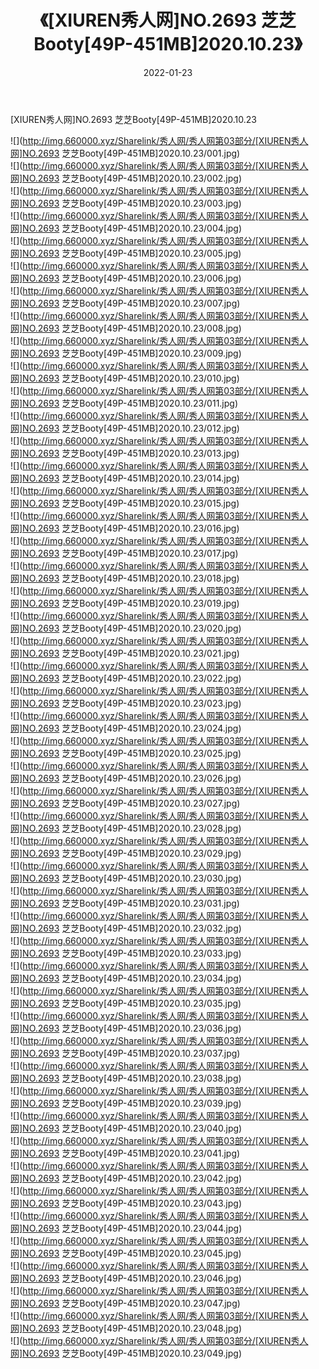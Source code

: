 ﻿---
layout: post
title:  《[XIUREN秀人网]NO.2693 芝芝Booty[49P-451MB]2020.10.23》
date:   2022-01-23
img: http://img.660000.xyz/Sharelink/秀人网/秀人网第03部分/[XIUREN秀人网]NO.2693 芝芝Booty[49P-451MB]2020.10.23/000.jpg
categories: [美女, 清纯, 唯美]
---

[XIUREN秀人网]NO.2693 芝芝Booty[49P-451MB]2020.10.23

 ![](http://img.660000.xyz/Sharelink/秀人网/秀人网第03部分/[XIUREN秀人网]NO.2693 芝芝Booty[49P-451MB]2020.10.23/001.jpg) <br>![](http://img.660000.xyz/Sharelink/秀人网/秀人网第03部分/[XIUREN秀人网]NO.2693 芝芝Booty[49P-451MB]2020.10.23/002.jpg) <br>![](http://img.660000.xyz/Sharelink/秀人网/秀人网第03部分/[XIUREN秀人网]NO.2693 芝芝Booty[49P-451MB]2020.10.23/003.jpg) <br>![](http://img.660000.xyz/Sharelink/秀人网/秀人网第03部分/[XIUREN秀人网]NO.2693 芝芝Booty[49P-451MB]2020.10.23/004.jpg) <br>![](http://img.660000.xyz/Sharelink/秀人网/秀人网第03部分/[XIUREN秀人网]NO.2693 芝芝Booty[49P-451MB]2020.10.23/005.jpg) <br>![](http://img.660000.xyz/Sharelink/秀人网/秀人网第03部分/[XIUREN秀人网]NO.2693 芝芝Booty[49P-451MB]2020.10.23/006.jpg) <br>![](http://img.660000.xyz/Sharelink/秀人网/秀人网第03部分/[XIUREN秀人网]NO.2693 芝芝Booty[49P-451MB]2020.10.23/007.jpg) <br>![](http://img.660000.xyz/Sharelink/秀人网/秀人网第03部分/[XIUREN秀人网]NO.2693 芝芝Booty[49P-451MB]2020.10.23/008.jpg) <br>![](http://img.660000.xyz/Sharelink/秀人网/秀人网第03部分/[XIUREN秀人网]NO.2693 芝芝Booty[49P-451MB]2020.10.23/009.jpg) <br>![](http://img.660000.xyz/Sharelink/秀人网/秀人网第03部分/[XIUREN秀人网]NO.2693 芝芝Booty[49P-451MB]2020.10.23/010.jpg) <br>![](http://img.660000.xyz/Sharelink/秀人网/秀人网第03部分/[XIUREN秀人网]NO.2693 芝芝Booty[49P-451MB]2020.10.23/011.jpg) <br>![](http://img.660000.xyz/Sharelink/秀人网/秀人网第03部分/[XIUREN秀人网]NO.2693 芝芝Booty[49P-451MB]2020.10.23/012.jpg) <br>![](http://img.660000.xyz/Sharelink/秀人网/秀人网第03部分/[XIUREN秀人网]NO.2693 芝芝Booty[49P-451MB]2020.10.23/013.jpg) <br>![](http://img.660000.xyz/Sharelink/秀人网/秀人网第03部分/[XIUREN秀人网]NO.2693 芝芝Booty[49P-451MB]2020.10.23/014.jpg) <br>![](http://img.660000.xyz/Sharelink/秀人网/秀人网第03部分/[XIUREN秀人网]NO.2693 芝芝Booty[49P-451MB]2020.10.23/015.jpg) <br>![](http://img.660000.xyz/Sharelink/秀人网/秀人网第03部分/[XIUREN秀人网]NO.2693 芝芝Booty[49P-451MB]2020.10.23/016.jpg) <br>![](http://img.660000.xyz/Sharelink/秀人网/秀人网第03部分/[XIUREN秀人网]NO.2693 芝芝Booty[49P-451MB]2020.10.23/017.jpg) <br>![](http://img.660000.xyz/Sharelink/秀人网/秀人网第03部分/[XIUREN秀人网]NO.2693 芝芝Booty[49P-451MB]2020.10.23/018.jpg) <br>![](http://img.660000.xyz/Sharelink/秀人网/秀人网第03部分/[XIUREN秀人网]NO.2693 芝芝Booty[49P-451MB]2020.10.23/019.jpg) <br>![](http://img.660000.xyz/Sharelink/秀人网/秀人网第03部分/[XIUREN秀人网]NO.2693 芝芝Booty[49P-451MB]2020.10.23/020.jpg) <br>![](http://img.660000.xyz/Sharelink/秀人网/秀人网第03部分/[XIUREN秀人网]NO.2693 芝芝Booty[49P-451MB]2020.10.23/021.jpg) <br>![](http://img.660000.xyz/Sharelink/秀人网/秀人网第03部分/[XIUREN秀人网]NO.2693 芝芝Booty[49P-451MB]2020.10.23/022.jpg) <br>![](http://img.660000.xyz/Sharelink/秀人网/秀人网第03部分/[XIUREN秀人网]NO.2693 芝芝Booty[49P-451MB]2020.10.23/023.jpg) <br>![](http://img.660000.xyz/Sharelink/秀人网/秀人网第03部分/[XIUREN秀人网]NO.2693 芝芝Booty[49P-451MB]2020.10.23/024.jpg) <br>![](http://img.660000.xyz/Sharelink/秀人网/秀人网第03部分/[XIUREN秀人网]NO.2693 芝芝Booty[49P-451MB]2020.10.23/025.jpg) <br>![](http://img.660000.xyz/Sharelink/秀人网/秀人网第03部分/[XIUREN秀人网]NO.2693 芝芝Booty[49P-451MB]2020.10.23/026.jpg) <br>![](http://img.660000.xyz/Sharelink/秀人网/秀人网第03部分/[XIUREN秀人网]NO.2693 芝芝Booty[49P-451MB]2020.10.23/027.jpg) <br>![](http://img.660000.xyz/Sharelink/秀人网/秀人网第03部分/[XIUREN秀人网]NO.2693 芝芝Booty[49P-451MB]2020.10.23/028.jpg) <br>![](http://img.660000.xyz/Sharelink/秀人网/秀人网第03部分/[XIUREN秀人网]NO.2693 芝芝Booty[49P-451MB]2020.10.23/029.jpg) <br>![](http://img.660000.xyz/Sharelink/秀人网/秀人网第03部分/[XIUREN秀人网]NO.2693 芝芝Booty[49P-451MB]2020.10.23/030.jpg) <br>![](http://img.660000.xyz/Sharelink/秀人网/秀人网第03部分/[XIUREN秀人网]NO.2693 芝芝Booty[49P-451MB]2020.10.23/031.jpg) <br>![](http://img.660000.xyz/Sharelink/秀人网/秀人网第03部分/[XIUREN秀人网]NO.2693 芝芝Booty[49P-451MB]2020.10.23/032.jpg) <br>![](http://img.660000.xyz/Sharelink/秀人网/秀人网第03部分/[XIUREN秀人网]NO.2693 芝芝Booty[49P-451MB]2020.10.23/033.jpg) <br>![](http://img.660000.xyz/Sharelink/秀人网/秀人网第03部分/[XIUREN秀人网]NO.2693 芝芝Booty[49P-451MB]2020.10.23/034.jpg) <br>![](http://img.660000.xyz/Sharelink/秀人网/秀人网第03部分/[XIUREN秀人网]NO.2693 芝芝Booty[49P-451MB]2020.10.23/035.jpg) <br>![](http://img.660000.xyz/Sharelink/秀人网/秀人网第03部分/[XIUREN秀人网]NO.2693 芝芝Booty[49P-451MB]2020.10.23/036.jpg) <br>![](http://img.660000.xyz/Sharelink/秀人网/秀人网第03部分/[XIUREN秀人网]NO.2693 芝芝Booty[49P-451MB]2020.10.23/037.jpg) <br>![](http://img.660000.xyz/Sharelink/秀人网/秀人网第03部分/[XIUREN秀人网]NO.2693 芝芝Booty[49P-451MB]2020.10.23/038.jpg) <br>![](http://img.660000.xyz/Sharelink/秀人网/秀人网第03部分/[XIUREN秀人网]NO.2693 芝芝Booty[49P-451MB]2020.10.23/039.jpg) <br>![](http://img.660000.xyz/Sharelink/秀人网/秀人网第03部分/[XIUREN秀人网]NO.2693 芝芝Booty[49P-451MB]2020.10.23/040.jpg) <br>![](http://img.660000.xyz/Sharelink/秀人网/秀人网第03部分/[XIUREN秀人网]NO.2693 芝芝Booty[49P-451MB]2020.10.23/041.jpg) <br>![](http://img.660000.xyz/Sharelink/秀人网/秀人网第03部分/[XIUREN秀人网]NO.2693 芝芝Booty[49P-451MB]2020.10.23/042.jpg) <br>![](http://img.660000.xyz/Sharelink/秀人网/秀人网第03部分/[XIUREN秀人网]NO.2693 芝芝Booty[49P-451MB]2020.10.23/043.jpg) <br>![](http://img.660000.xyz/Sharelink/秀人网/秀人网第03部分/[XIUREN秀人网]NO.2693 芝芝Booty[49P-451MB]2020.10.23/044.jpg) <br>![](http://img.660000.xyz/Sharelink/秀人网/秀人网第03部分/[XIUREN秀人网]NO.2693 芝芝Booty[49P-451MB]2020.10.23/045.jpg) <br>![](http://img.660000.xyz/Sharelink/秀人网/秀人网第03部分/[XIUREN秀人网]NO.2693 芝芝Booty[49P-451MB]2020.10.23/046.jpg) <br>![](http://img.660000.xyz/Sharelink/秀人网/秀人网第03部分/[XIUREN秀人网]NO.2693 芝芝Booty[49P-451MB]2020.10.23/047.jpg) <br>![](http://img.660000.xyz/Sharelink/秀人网/秀人网第03部分/[XIUREN秀人网]NO.2693 芝芝Booty[49P-451MB]2020.10.23/048.jpg) <br>![](http://img.660000.xyz/Sharelink/秀人网/秀人网第03部分/[XIUREN秀人网]NO.2693 芝芝Booty[49P-451MB]2020.10.23/049.jpg) <br>